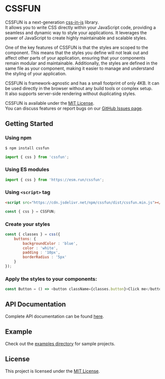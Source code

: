 # CSSFUN
CSSFUN is a next-generation [css-in-js](https://en.wikipedia.org/wiki/CSS-in-JS) library.  
It allows you to write CSS directly within your JavaScript code, providing a seamless and dynamic 
way to style your applications. It leverages the power of JavaScript to create highly maintainable 
and scalable styles.  
  
One of the key features of CSSFUN is that the styles are scoped to the component. This means that the styles 
you define will not leak out and affect other parts of your application, ensuring that your components remain 
modular and maintainable. Additionally, the styles are defined in the same file as your component, making it 
easier to manage and understand the styling of your application.  
  
CSSFUN is framework-agnostic and has a small footprint of only 4KB. It can be used directly in the browser without 
any build tools or complex setup.  
It also supports server-side rendering without duplicating styles.
  
CSSFUN is available under the [MIT License](LICENSE).  
You can discuss features or report bugs on our [GitHub Issues page](https://github.com/8tentaculos/cssfun/issues).

## Getting Started

### Using npm

```bash
$ npm install cssfun
```

```javascript
import { css } from 'cssfun';
```

### Using ES modules

```javascript
import { css } from 'https://esm.run/cssfun';
```

### Using `<script>` tag

```html
<script src="https://cdn.jsdelivr.net/npm/cssfun/dist/cssfun.min.js"></script>
```

```javascript
const { css } = CSSFUN;
```

### Create your styles
```javascript
const { classes } = css({
    buttons: {
        backgroundColor : 'blue',
        color : 'white',
        padding : '10px',
        borderRadius : '5px'
    }
});
```

### Apply the styles to your components:
```javascript
const Button = () => <button className={classes.button}>Click me</button>;
```

## API Documentation
Complete API documentation can be found [here](/docs/api.md).

## Example
Check out the [examples directory](./examples) for sample projects.

## License
This project is licensed under the [MIT License](LICENSE).

